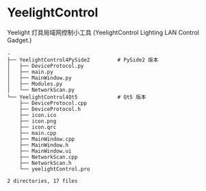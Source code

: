 # YeelightControl
Yeelight 灯具局域网控制小工具 (YeelightControl Lighting LAN Control Gadget.)

``` shell
.
├── YeelightControl4PySide2         # PySide2 版本
│   ├── DeviceProtocol.py
│   ├── main.py
│   ├── MainWindow.py
│   ├── Modules.py
│   └── NetworkScan.py
└── YeelightControl4Qt5             # Qt5 版本
    ├── DeviceProtocol.cpp
    ├── DeviceProtocol.h
    ├── icon.ico
    ├── icon.png
    ├── icon.qrc
    ├── main.cpp
    ├── MainWindow.cpp
    ├── MainWindow.h
    ├── MainWindow.ui
    ├── NetworkScan.cpp
    ├── NetworkScan.h
    └── yeelightControl.pro

2 directories, 17 files
```
